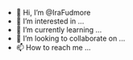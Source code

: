 - 👋 Hi, I’m @IraFudmore
- 👀 I’m interested in ...
- 🌱 I’m currently learning ...
- 💞️ I’m looking to collaborate on ...
- 📫 How to reach me ...

<!---
IraFudmore/IraFudmore is a ✨ special ✨ repository because its `README.md` (this file) appears on your GitHub profile.
You can click the Preview link to take a look at your changes.
--->
